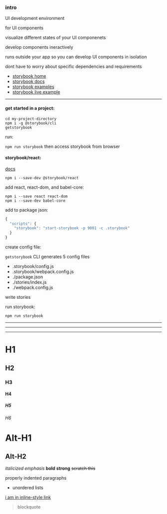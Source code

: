 ### intro
UI development environment 

for UI components

visualize different states of your UI componenets 

develop components ineractively

runs outside your app so you can develop UI components in isolation

dont have to worry about specific dependencies and requirements

- [storybook home](https://storybook.js.org/)
- [storybook docs](https://storybook.js.org/basics/introduction/)
- [storybook examples](https://storybook.js.org/examples/)
- [storybook live example](https://storybooks-official.netlify.com/?selectedKind=ui%2FMenuItem&selectedStory=default&full=0&addons=1&stories=1&panelRight=0&addonPanel=storybook%2Fstories%2Fstories-panel)


---

#### get started in a project:
```
cd my-project-directory
npm i -g @storybook/cli
getstorybook
```
run:

```npm run storybook```
then access storybook from browser

#### storybook/react:

[docs](https://storybook.js.org/basics/guide-react/)

```npm i --save-dev @storybook/react```

add react, react-dom, and babel-core:
```
npm i --save react react-dom
npm i --save-dev babel-core
```

add to package json:
```javascript
{
  "scripts": {
    "storybook": "start-storybook -p 9001 -c .storybook"
  }
}
```
create config file:

```getstorybook``` CLI generates 5 config files
- .storybook/config.js
- .storybook/webpack.config.js
- ./package.json
- ./stories/index.js
- ./webpack.config.js

write stories

run storybook:

```npm run storybook```

---
















---
---------------

# H1
## H2
### H3
#### H4
##### H5
###### H6


Alt-H1
======

Alt-H2
------

*italicized* _emphasis_
**bold** __strong__
~~scratch this~~

   properly indented paragraphs

- unordered lists

[i am in inline-style link](google.com)
>blockquote

